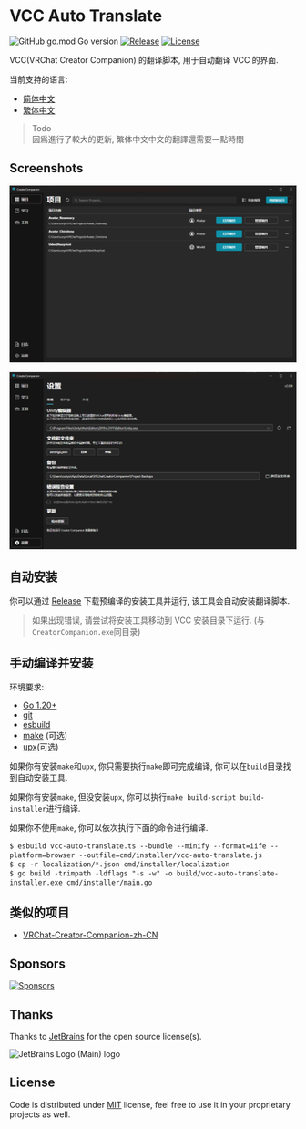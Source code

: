 # VCC Auto Translate

![GitHub go.mod Go version](https://img.shields.io/github/go-mod/go-version/gizmo-ds/vcc-auto-translate?style=flat-square)
[![Release](https://img.shields.io/github/v/release/gizmo-ds/vcc-auto-translate.svg?include_prereleases&style=flat-square)](https://github.com/gizmo-ds/vcc-auto-translate/releases/latest)
[![License](https://img.shields.io/github/license/gizmo-ds/vcc-auto-translate?style=flat-square)](./LICENSE)

VCC(VRChat Creator Companion) 的翻译脚本, 用于自动翻译 VCC 的界面.

当前支持的语言:

- [简体中文](./localization/zh-hans.json)
- [繁体中文](./localization/zh-hant.json)

> Todo  
> 因爲進行了較大的更新, 繁体中文中文的翻譯還需要一點時間

## Screenshots

![Screenshot 1](images/screenshot_1.png)

![Screenshot 2](images/screenshot_2.png)

## 自动安装

你可以通过 [Release](https://github.com/gizmo-ds/vcc-auto-translate/releases/latest) 下载预编译的安装工具并运行,
该工具会自动安装翻译脚本.

> 如果出现错误, 请尝试将安装工具移动到 VCC 安装目录下运行. (与`CreatorCompanion.exe`同目录)

## 手动编译并安装

环境要求:

- [Go 1.20+](https://go.dev/doc/install)
- [git](https://git-scm.com/)
- [esbuild](https://esbuild.github.io/getting-started/#install-esbuild)
- [make](https://duckduckgo.com/?q=make+install) (可选)
- [upx](https://github.com/upx/upx/releases/latest)(可选)

如果你有安装`make`和`upx`, 你只需要执行`make`即可完成编译, 你可以在`build`目录找到自动安装工具.

如果你有安装`make`, 但没安装`upx`, 你可以执行`make build-script build-installer`进行编译.

如果你不使用`make`, 你可以依次执行下面的命令进行编译.

```shell
$ esbuild vcc-auto-translate.ts --bundle --minify --format=iife --platform=browser --outfile=cmd/installer/vcc-auto-translate.js
$ cp -r localization/*.json cmd/installer/localization
$ go build -trimpath -ldflags "-s -w" -o build/vcc-auto-translate-installer.exe cmd/installer/main.go
```

## 类似的项目

- [VRChat-Creator-Companion-zh-CN](https://github.com/Sonic853/VRChat-Creator-Companion-zh-CN)

## Sponsors

[![Sponsors](https://afdian-connect.deno.dev/sponsor.svg)](https://afdian.net/a/gizmo)

## Thanks

Thanks to [JetBrains](https://jb.gg/OpenSourceSupport) for the open source license(s).

![JetBrains Logo (Main) logo](https://resources.jetbrains.com/storage/products/company/brand/logos/jb_beam.svg)

## License

Code is distributed under [MIT](./LICENSE) license, feel free to use it in your proprietary projects as well.
